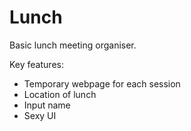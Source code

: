 # Lunch

Basic lunch meeting organiser. 

Key features:
  - Temporary webpage for each session
  - Location of lunch
  - Input name
  - Sexy UI
